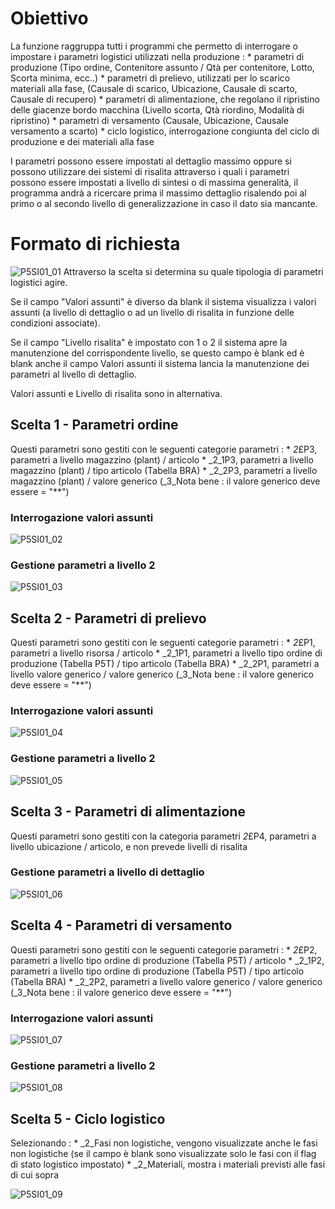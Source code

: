 # Obiettivo
La funzione raggruppa tutti i programmi che permetto di interrogare o impostare i parametri logistici utilizzati nella produzione : 
 \* parametri di produzione (Tipo ordine, Contenitore assunto / Qtà per contenitore, Lotto, Scorta minima, ecc..)
 \* parametri di prelievo, utilizzati per lo scarico materiali alla fase, (Causale di scarico, Ubicazione, Causale di scarto, Causale di recupero)
 \* parametri di alimentazione, che regolano il ripristino delle giacenze bordo macchina (Livello scorta, Qtà riordino, Modalità di ripristino)
 \* parametri di versamento (Causale, Ubicazione, Causale versamento a scarto)
 \* ciclo logistico, interrogazione congiunta del ciclo di produzione e dei materiali alla fase

I parametri possono essere impostati al dettaglio massimo oppure si possono utilizzare dei sistemi di risalita attraverso i quali i parametri possono essere impostati a livello di sintesi o di massima generalità, il programma andrà a ricercare prima il massimo dettaglio risalendo poi al primo o al secondo livello di generalizzazione in caso il dato sia mancante.

# Formato di richiesta
![P5SI01_01](http://doc.smeup.com/immagini/MBDOC_OGG-P_P5SI01/P5SI01_01.png)
Attraverso la scelta si determina su quale tipologia di parametri logistici agire.

Se il campo "Valori assunti" è diverso da blank il sistema visualizza i valori assunti (a livello di dettaglio o ad un livello di risalita in funzione delle condizioni associate).

Se il campo "Livello risalita" è impostato con 1 o 2 il sistema apre la manutenzione del corrispondente livello, se questo campo è blank ed è blank anche il campo Valori assunti il sistema lancia la manutenzione dei parametri al livello di dettaglio.

Valori assunti e Livello di risalita sono in alternativa.

## Scelta 1 - Parametri ordine
Questi parametri sono gestiti con le seguenti categorie parametri : 
 \* _2_£P3, parametri a livello magazzino (plant) / articolo
 \* _2_1P3, parametri a livello magazzino (plant) / tipo articolo (Tabella BRA)
 \* _2_2P3, parametri a livello magazzino (plant) / valore generico (_3_Nota bene :  il valore generico deve essere = "\*\*")

### Interrogazione valori assunti
![P5SI01_02](http://doc.smeup.com/immagini/MBDOC_OGG-P_P5SI01/P5SI01_02.png)
### Gestione parametri a livello 2
![P5SI01_03](http://doc.smeup.com/immagini/MBDOC_OGG-P_P5SI01/P5SI01_03.png)
## Scelta 2 - Parametri di prelievo
Questi parametri sono gestiti con le seguenti categorie parametri : 
 \* _2_£P1, parametri a livello risorsa / articolo
 \* _2_1P1, parametri a livello tipo ordine di produzione (Tabella P5T) / tipo articolo (Tabella BRA)
 \* _2_2P1, parametri a livello valore generico  / valore generico (_3_Nota bene :  il valore generico deve essere = "\*\*")

### Interrogazione valori assunti
![P5SI01_04](http://doc.smeup.com/immagini/MBDOC_OGG-P_P5SI01/P5SI01_04.png)
### Gestione parametri a livello 2
![P5SI01_05](http://doc.smeup.com/immagini/MBDOC_OGG-P_P5SI01/P5SI01_05.png)
## Scelta 3 - Parametri di alimentazione
Questi parametri sono gestiti con la categoria parametri _2_£P4, parametri a livello ubicazione / articolo, e non prevede livelli di risalita

### Gestione parametri a livello di dettaglio
![P5SI01_06](http://doc.smeup.com/immagini/MBDOC_OGG-P_P5SI01/P5SI01_06.png)
## Scelta 4 - Parametri di versamento
Questi parametri sono gestiti con le seguenti categorie parametri : 
 \* _2_£P2, parametri a livello tipo ordine di produzione (Tabella P5T) / articolo
 \* _2_1P2, parametri a livello tipo ordine di produzione (Tabella P5T) / tipo articolo (Tabella BRA)
 \* _2_2P2, parametri a livello valore generico  / valore generico (_3_Nota bene :  il valore generico deve essere = "\*\*")

### Interrogazione valori assunti
![P5SI01_07](http://doc.smeup.com/immagini/MBDOC_OGG-P_P5SI01/P5SI01_07.png)
### Gestione parametri a livello 2
![P5SI01_08](http://doc.smeup.com/immagini/MBDOC_OGG-P_P5SI01/P5SI01_08.png)
## Scelta 5 - Ciclo logistico
Selezionando : 
 \* _2_Fasi non logistiche, vengono visualizzate anche le fasi non logistiche (se il campo è blank sono visualizzate solo le fasi con il flag di stato logistico impostato)
 \* _2_Materiali, mostra i materiali previsti alle fasi di cui sopra

![P5SI01_09](http://doc.smeup.com/immagini/MBDOC_OGG-P_P5SI01/P5SI01_09.png)